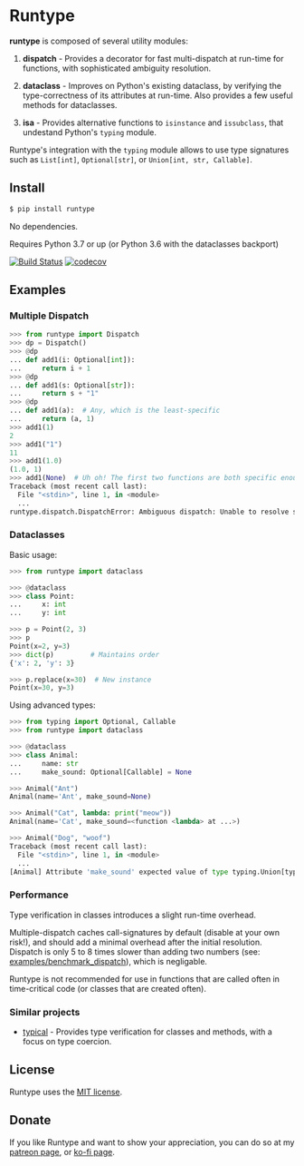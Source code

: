# Runtype

**runtype** is composed of several utility modules:

1. **dispatch** - Provides a decorator for fast multi-dispatch at run-time for functions, with sophisticated ambiguity resolution.

2. **dataclass** - Improves on Python's existing dataclass, by verifying the type-correctness of its attributes at run-time. Also provides a few useful methods for dataclasses.

3. **isa** - Provides alternative functions to `isinstance` and `issubclass`, that undestand Python's `typing` module.

Runtype's integration with the `typing` module allows to use type signatures such as `List[int]`, `Optional[str]`, or `Union[int, str, Callable]`.

## Install

```bash
$ pip install runtype
```

No dependencies.

Requires Python 3.7 or up (or Python 3.6 with the dataclasses backport)

[![Build Status](https://travis-ci.org/erezsh/runtype.svg?branch=master)](https://travis-ci.org/erezsh/runtype)
[![codecov](https://codecov.io/gh/erezsh/runtype/branch/master/graph/badge.svg)](https://codecov.io/gh/erezsh/runtype)

## Examples

### Multiple Dispatch

```python
>>> from runtype import Dispatch
>>> dp = Dispatch()
>>> @dp
... def add1(i: Optional[int]):
...     return i + 1
>>> @dp
... def add1(s: Optional[str]):
...     return s + "1"
>>> @dp
... def add1(a):  # Any, which is the least-specific
...     return (a, 1)
>>> add1(1)
2
>>> add1("1")
11
>>> add1(1.0)
(1.0, 1)
>>> add1(None)  # Uh oh! The first two functions are both specific enough!
Traceback (most recent call last):
  File "<stdin>", line 1, in <module>
  ...
runtype.dispatch.DispatchError: Ambiguous dispatch: Unable to resolve specificity of types: (<class 'str'>, <class 'NoneType'>), (<class 'int'>, <class 'NoneType'>)

```

### Dataclasses

Basic usage:

```python
>>> from runtype import dataclass

>>> @dataclass
>>> class Point:
...     x: int
...     y: int

>>> p = Point(2, 3)
>>> p
Point(x=2, y=3)
>>> dict(p)         # Maintains order
{'x': 2, 'y': 3}

>>> p.replace(x=30)  # New instance
Point(x=30, y=3)
```

Using advanced types:

```python
>>> from typing import Optional, Callable
>>> from runtype import dataclass

>>> @dataclass
>>> class Animal:
...     name: str
...     make_sound: Optional[Callable] = None

>>> Animal("Ant")
Animal(name='Ant', make_sound=None)

>>> Animal("Cat", lambda: print("meow"))
Animal(name='Cat', make_sound=<function <lambda> at ...>)

>>> Animal("Dog", "woof")
Traceback (most recent call last):
  File "<stdin>", line 1, in <module>
  ...
[Animal] Attribute 'make_sound' expected value of type typing.Union[typing.Callable, NoneType], instead got 'woof'
```

### Performance
Type verification in classes introduces a slight run-time overhead.

Multiple-dispatch caches call-signatures by default (disable at your own risk!), and should add a minimal overhead after the initial resolution. Dispatch is only 5 to 8 times slower than adding two numbers (see: [examples/benchmark\_dispatch](examples/benchmark\_dispatch.py)), which is negligable.

Runtype is not recommended for use in functions that are called often in time-critical code (or classes that are created often).

### Similar projects

* [typical](https://github.com/seandstewart/typical) - Provides type verification for classes and methods, with a focus on type coercion.


## License

Runtype uses the [MIT license](LICENSE).

## Donate

If you like Runtype and want to show your appreciation, you can do so at my [patreon page](https://www.patreon.com/erezsh), or [ko-fi page](https://ko-fi.com/erezsh).
